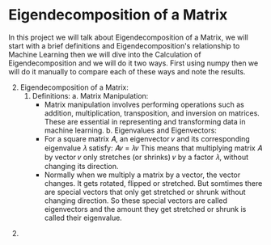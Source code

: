 # Eigendecomposition of a Matrix
In this project we will talk about Eigendecomposition of a Matrix, we will start with a brief definitions and Eigendecomposition's relationship to Machine Learning then we will dive into the Calculation of Eigendecomposition and we will do it two ways. First using numpy then we will do it manually to compare each of these ways and note the results.

2) Eigendecomposition of a Matrix:
   1. Definitions:
      a. Matrix Manipulation:
         - Matrix manipulation involves performing operations such as addition, multiplication, transposition, and inversion on matrices. These are essential in 
           representing and transforming data in machine learning.
      b. Eigenvalues and Eigenvectors:
         - For a square matrix 𝐴, an eigenvector 𝑣 and its corresponding eigenvalue 𝜆 satisfy:
                                             𝐴𝑣 = 𝜆𝑣
           This means that multiplying matrix 𝐴 by vector 𝑣 only stretches (or shrinks) 𝑣 by a factor 𝜆, without changing its direction.
         - Normally when we multiply a matrix by a vector, the vector changes. It gets rotated, flipped or stretched. But somtimes there are special vectors that only 
           get stretched or shrunk without changing direction. So these special vectors are called eigenvectors and the amount they get stretched or shrunk is called 
           their eigenvalue.
  2.



